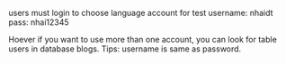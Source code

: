 users must login to choose language
account for test
username: nhaidt
pass:     nhai12345

Hoever if you want to use more than one account,
you can look for table users in database blogs.
Tips: username is same as password.